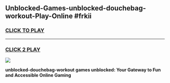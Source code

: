 
## Unblocked-Games-unblocked-douchebag-workout-Play-Online #frkii
<h3>
<a href="https://news.freeplayer.one?title=unblocked-douchebag-workout&ref=3">CLICK TO PLAY</a></h3>
<hr>

<h3>
<a href="https://news.freeplayer.one?title=unblocked-douchebag-workout&ref=3">CLICK 2 PLAY</a>
  
</h3>

<a href="https://news.freeplayer.one?title=unblocked-douchebag-workout&ref=3"><img src="https://clearcache.store/games.png"></a>


**unblocked-douchebag-workout games unblocked: Your Gateway to Fun and Accessible Online Gaming**
